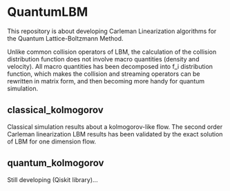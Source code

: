 # QuantumLBM
This repository is about developing Carleman Linearization algorithms for the Quantum Lattice-Boltzmann Method. 

Unlike common collision operators of LBM, the calculation of the collision distribution function does not involve macro quantities (density and velocity). All macro quantities has been decomposed into f_i distribution function, which makes the collision and streaming operators can be rewritten in matrix form, and then becoming more handy for quantum simulation.

## classical_kolmogorov
Classical simulation results about a kolmogorov-like flow. The second order Carleman linearization LBM results has been validated by the exact solution of LBM for one dimension flow. 

## quantum_kolmogorov
Still developing (Qiskit library)...
